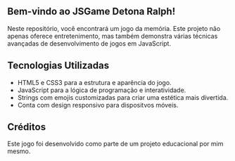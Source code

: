 ## Bem-vindo ao JSGame Detona Ralph! 
Neste repositório, você encontrará um jogo da memória. Este projeto não apenas oferece entretenimento, mas também demonstra várias técnicas avançadas de desenvolvimento de jogos em JavaScript.

## Tecnologias Utilizadas
* HTML5 e CSS3 para a estrutura e aparência do jogo.
* JavaScript para a lógica de programação e interatividade.
* Strings com emojis customizadas para criar uma estética mais divertida.
* Conta com design responsivo para dispositvos móveis.

## Créditos
Este jogo foi desenvolvido como parte de um projeto educacional por mim mesmo.
